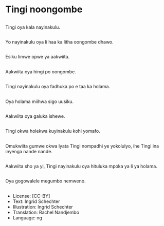 # Tingi noongombe

##
Tingi oya kala nayinakulu.

##
Yo nayinakulu oya li haa ka litha oongombe dhawo.

##
Esiku limwe opwe ya aakwiita.

##
Aakwiita oya hingi po oongombe.

##
Tingi nayinakulu oya fadhuka po e taa ka holama.

##
Oya holama miihwa sigo uusiku.

##
Aakwiita oya galuka ishewe.

##
Tingi okwa holekwa kuyinakulu kohi yomafo.

##
Omukwiita gumwe okwa lyata Tingi nompadhi ye yokolulyo, ihe Tingi ina inyenga nande nande.

##
Aakwiita sho ya yi, Tingi nayinakulu oya hituluka mpoka ya li ya holama.

##
Oya gogowalele megumbo nemweno.

##
* License: [CC-BY]
* Text: Ingrid Schechter
* Illustration: Ingrid Schechter
* Translation: Rachel Nandjembo
* Language: ng
